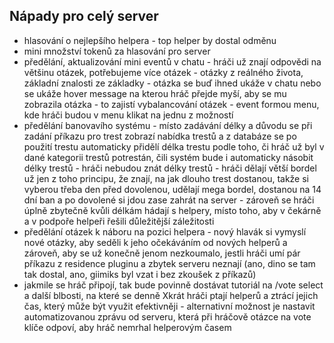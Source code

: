 <!-- @format -->

## Nápady pro celý server

- hlasování o nejlepšího helpera - top helper by dostal odměnu
- mini množství tokenů za hlasování pro server
- předělání, aktualizování mini eventů v chatu - hráči už znají odpovědi na většinu otázek, potřebujeme více otázek - otázky z reálného života, základní znalosti ze základky - otázka se buď ihned ukáže v chatu nebo se ukáže hover message na kterou hráč přejde myší, aby se mu zobrazila otázka - to zajistí vybalancování otázek - event formou menu, kde hráči budou v menu klikat na jednu z možností
- předělání banovavího systému - místo zadávání délky a důvodu se při zadání příkazu pro trest zobrazí nabídka trestů a z databáze se po použití trestu automaticky přidělí délka trestu podle toho, či hráč už byl v dané kategorii trestů potrestán, čili systém bude i automaticky násobit délky trestů - hráči nebudou znát délky trestů - hráči dělají větší bordel už jen z toho principu, že znají, na jak dlouho trest dostanou, takže si vyberou třeba den před dovolenou, udělají mega bordel, dostanou na 14 dní ban a po dovolené si jdou zase zahrát na server - zároveň se hráči úplně zbytečně kvůli délkám hádají s helpery, místo toho, aby v čekárně a v podpoře helpeři řešili důležitější záležitosti
- předělání otázek k náboru na pozici helpera - nový hlavák si vymyslí nové otázky, aby seděli k jeho očekáváním od nových helperů a zároveň, aby se už konečně jenom nezkoumalo, jestli hráči umí pár příkazu z residence pluginu a zbytek serveru neznají (ano, dino se tam tak dostal, ano, giimiks byl vzat i bez zkoušek z příkazů)
- jakmile se hráč připojí, tak bude povinně dostávat tutoriál na /vote select a další blbosti, na které se denně Xkrát hráči ptají helperů a ztrácí jejich čas, který může být využit efektivněji - alternativní možnost je nastavit automatizovanou zprávu od serveru, která při hráčově otázce na vote klíče odpoví, aby hráč nemrhal helperovým časem
